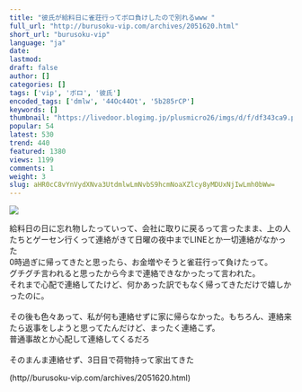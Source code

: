 ```yaml
---
title: "彼氏が給料日に雀荘行ってボロ負けしたので別れるwww "
full_url: "http://burusoku-vip.com/archives/2051620.html"
short_url: "burusoku-vip"
language: "ja"
date: 
lastmod: 
draft: false
author: []
categories: []
tags: ['vip', 'ボロ', '彼氏']
encoded_tags: ['dmlw', '44Oc44Ot', '5b285rCP']
keywords: []
thumbnail: "https://livedoor.blogimg.jp/plusmicro26/imgs/d/f/df343ca9.png"
popular: 54
latest: 530
trend: 440
featured: 1380
views: 1199
comments: 1
weight: 3
slug: aHR0cC8vYnVydXNva3UtdmlwLmNvbS9hcmNoaXZlcy8yMDUxNjIwLmh0bWw=
---
```


![](https://livedoor.blogimg.jp/plusmicro26/imgs/d/f/df343ca9.png)

<div><p> 給料日の日に忘れ物したっていって、会社に取りに戻るって言ったまま、上の人たちとゲーセン行くって連絡がきて日曜の夜中までLINEとか一切連絡がなかった <br> 0時過ぎに帰ってきたと思ったら、お金増やそうと雀荘行って負けたって。 <br> グチグチ言われると思ったから今まで連絡できなかったって言われた。 <br> それまで心配で連絡してたけど、何かあった訳でもなく帰ってきただけで嬉しかったのに。 <br> <br> その後も色々あって、私が何も連絡せずに家に帰らなかった。もちろん、連絡来たら返事をしようと思ってたんだけど、まったく連絡こず。 <br> 普通事故とか心配して連絡してくるだろ <br> <br> そのまんま連絡せず、3日目で荷物持って家出てきた </p></div>

(http//burusoku-vip.com/archives/2051620.html)
